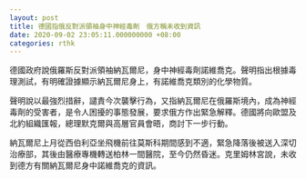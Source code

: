 ```yaml
---
layout: post
title: 德國指俄反對派領袖身中神經毒劑　俄方稱未收到資訊
date: 2020-09-02 23:05:11.000000000 +08:00
categories: rthk
---
```


德國政府說俄羅斯反對派領袖納瓦爾尼，身中神經毒劑諾維喬克。聲明指出根據毒理測試，有明確證據顯示納瓦爾尼身上，有諾維喬克類別的化學物質。

聲明說以最強烈措辭，譴責今次襲擊行為，又指納瓦爾尼在俄羅斯境內，成為神經毒劑的受害者，是令人困擾的事態發展，要求俄方作出緊急解釋。德國將向歐盟及北約組織匯報，總理默克爾與高層官員會晤，商討下一步行動。

納瓦爾尼上月從西伯利亞坐飛機前往莫斯科期間感到不適，緊急降落後被送入深切治療部，其後由醫療專機轉送柏林一間醫院，至今仍然昏迷。克里姆林宮說，未收到德方有關納瓦爾尼身中諾維喬克的資訊。
